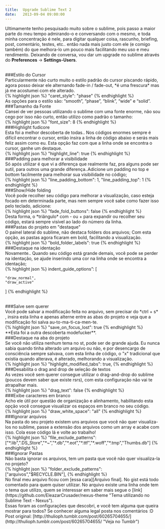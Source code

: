 ```yaml
---
title:  Upgrade Sublime Text 2
date:   2013-09-04 09:00:00
---
```


Ultimamente tenho pesquisado muito sobre o sublime, pois passo a maior parte do meu tempo admirando-o e conversando com o mesmo, e toda minha concentração é nele, para digitar qualquer coisa, rascunho, briefing, post, comentário, testes, etc.. então nada mais justo com ele (e comigo também) do que melhora-lo um pouco mais facilitando meu uso e meu rendimento. Deixando de conversa, vou dar um upgrade no sublime através do **Preferences** -> **Settings-Users**.

<br>
###Estilo do Cursor

<br>
Particularmente não curto muito o estilo padrão do cursor piscando rápido, agora posso deixar ele alternando fade-in / fade-out, *é uma frescura* mas já me acostumei com ele alterado.

<br>
{% highlight json %}
	"caret_style": "phase"
{% endhighlight %}

<br>
As opções para o estilo são: “smooth”, “phase”, “blink”, “wide” e “solid”.


<br>
###Tamanho da Fonte

<br>
Cansei de ver pessoas utilizando o sublime com uma fonte enorme, não sou cego por isso não curto, então utilizo como padrão o tamanho:

<br>
{% highlight json %}
	"font_size": 8
{% endhighlight %}


<br>
###Highlight fudicore

<br>
Esta foi a melhor descoberta de todas.. Nos códigos enormes sempre é difícil encontrar o cursor, então insira a linha de código abaixo e serás mais feliz assim como eu. Esta opção faz com que a linha onde se encontra o cursor, ganhe um destaque.

<br>
{% highlight json %}
	"highlight_line": true
{% endhighlight %}

<br>
###Padding para melhorar a visibilidade

<br>
Só após utilizar é que vi a diferença que realmente faz, pra alguns pode ser sutil, para outros uma grande diferença..Adicione um padding no top e bottom facilmente para melhorar sua visibilidade no código;

<br>
{% highlight json %}
	"line_padding_bottom": 1,
	"line_padding_top": 1
{% endhighlight %}

<br>
###Show/Hide folding

<br>
Você pode recolher seu código para melhorar a visualização, caso esteja focado em determinada parte, mas nem sempre você sabe como fazer isso pelo teclado, adicione:

<br>
{% highlight json %}
	"fade_fold_buttons": false
{% endhighlight %}

<br>
Desta forma, o  *triângulo* com - ou + para expandir ou recolher seu código, estará sempre visível ao lado do número da linha.

<br>
###Pastas do projeto em "destaque"

<br>
O painel lateral do sublime, não destaca folders dos arquivos; Com esta opção, as pastas agora ficaram em bold, facilitando a visualização.

<br>
{% highlight json %}
	"bold_folder_labels": true
{% endhighlight %}

<br>
###Destaque na identação

<br>
Novamente.. Quando seu código está grande demais, você pode se perder na identação, se ajude inserindo uma cor na linha onde se encontra a identação;

<br>
{% highlight json %}
	indent_guide_options”:
[

	"draw_normal",
	"draw_active"

]
{% endhighlight %}

<br>
###Salve sem querer

<br>
Você pode salvar a modificação feita no arquivo, sem precisar do *ctrl + s* , insira esta linha e apenas alterne entre as abas do projeto e veja que a modificação foi salva au-to-ma-ti-ca-men-te.

<br>
{% highlight json %}
	"save_on_focus_lost": true
{% endhighlight %}

<br>
**Esta foi a outra descoberta modefucker**.

<br>
###Destaque na aba do projeto

<br>
Se você não utiliza nenhum tema no st, pode ser de grande ajuda. Eu nunca sabia quando tinha alterado um arquivo ou não, e por desencargo de consciência sempre salvava, com esta linha de código, o "x" tradicional que existia quando alterava, é alterado, melhorando a visualização.

<br>
{% highlight json %}
	"highlight_modified_tabs": true,
{% endhighlight %}

<br>
###Desabilita o drag and drop de seleção de textos

<br>
As vezes você sem querer consegue utilizar o drag-and-drop do sublime (poucos devem saber que existe rsrs), com esta configuração não vai te atrapalhar mais.

<br>
{% highlight json %}
	"drag_text": false
{% endhighlight %}

<br>
###Exibe caracteres em branco

<br>
Acho ele útil por questão de organização e alinhamento, habilitando esta opção você consegue visualizar os espaços em branco no seu código.

<br>
{% highlight json %}
	"draw_white_space": "all"
{% endhighlight %}

<br>
###Ignorar arquivos

<br>
Na pasta do seu projeto existem uns arquivos que você não quer visualiza-los no sublime, passe a extensão dos arquivos como um array e acabe com isso. Cola esse código lá e volte ao trabalho!

<br>
{% highlight json %}
	"file_exclude_patterns":
	["*.lib",".DS_Store","*~","*.db","*.eot","*.ttf","*.woff","*.tmp","Thumbs.db"]
{% endhighlight %}


<br>
###Ignorar Pastas

<br>
Não basta ignorar os arquivos, tem um pasta que você não quer visualiza-la no projeto?

<br>
{% highlight json %}
	"folder_exclude_patterns": ["arquivos","$RECYCLE.BIN"],
{% endhighlight %}

<br>
No final meu arquivo ficou com [essa cara][Arquivo final]. No gist está todo comentado para quem quiser utilizar. No arquivo existe uma linha onde tem o tema que utilizo, quem se interessar em saber mais segue o [link](https://github.com/EleazarCrusader/nexus-theme "Tema utilizando no Sublime Text - Nexus").

[Arquivo Final]: https://www.gist.github.com/thulioph/6665879

<br>
Essas foram as configurações que descobri, e você tem alguma que queira mostrar para todos? Se conhecer alguma legal posta nos comentários :D

<br>
Post original: [http://thulioph.tumblr.com/post/60265704655/](http://thulioph.tumblr.com/post/60265704655/ "Veja no Tumblr")